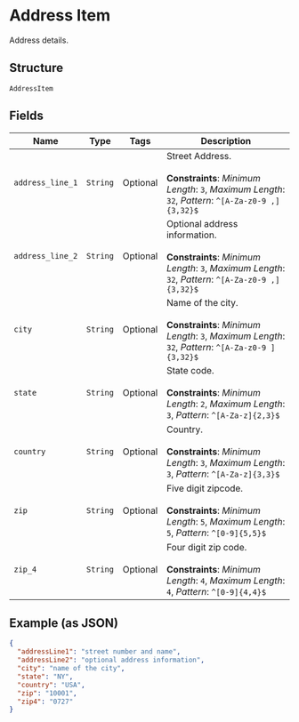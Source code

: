 
# Address Item

Address details.

## Structure

`AddressItem`

## Fields

| Name | Type | Tags | Description |
|  --- | --- | --- | --- |
| `address_line_1` | `String` | Optional | Street Address.<br><br>**Constraints**: *Minimum Length*: `3`, *Maximum Length*: `32`, *Pattern*: `^[A-Za-z0-9 ,]{3,32}$` |
| `address_line_2` | `String` | Optional | Optional address information.<br><br>**Constraints**: *Minimum Length*: `3`, *Maximum Length*: `32`, *Pattern*: `^[A-Za-z0-9 ,]{3,32}$` |
| `city` | `String` | Optional | Name of the city.<br><br>**Constraints**: *Minimum Length*: `3`, *Maximum Length*: `32`, *Pattern*: `^[A-Za-z0-9 ]{3,32}$` |
| `state` | `String` | Optional | State code.<br><br>**Constraints**: *Minimum Length*: `2`, *Maximum Length*: `3`, *Pattern*: `^[A-Za-z]{2,3}$` |
| `country` | `String` | Optional | Country.<br><br>**Constraints**: *Minimum Length*: `3`, *Maximum Length*: `3`, *Pattern*: `^[A-Za-z]{3,3}$` |
| `zip` | `String` | Optional | Five digit zipcode.<br><br>**Constraints**: *Minimum Length*: `5`, *Maximum Length*: `5`, *Pattern*: `^[0-9]{5,5}$` |
| `zip_4` | `String` | Optional | Four digit zip code.<br><br>**Constraints**: *Minimum Length*: `4`, *Maximum Length*: `4`, *Pattern*: `^[0-9]{4,4}$` |

## Example (as JSON)

```json
{
  "addressLine1": "street number and name",
  "addressLine2": "optional address information",
  "city": "name of the city",
  "state": "NY",
  "country": "USA",
  "zip": "10001",
  "zip4": "0727"
}
```

